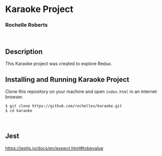 # Karaoke Project
### Rochelle Roberts

<br/>

## Description

This Karaoke project was created to explore Redux.
<br/>
## Installing and Running Karaoke Project

Clone this repository on your machine and open `index.html` in an internet browser.

```sh
$ git clone https://github.com/rochellev/karaoke.git
$ cd karaoke
```
<br/>


## Jest
https://jestjs.io/docs/en/expect.html#tobevalue 